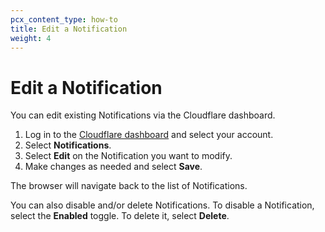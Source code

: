 ```yaml
---
pcx_content_type: how-to
title: Edit a Notification
weight: 4
---
```


# Edit a Notification

You can edit existing Notifications via the Cloudflare dashboard. 

1. Log in to the [Cloudflare dashboard](https://dash.cloudflare.com/login) and select your account.
2. Select **Notifications**.
3. Select **Edit** on the Notification you want to modify.
4. Make changes as needed and select **Save**.

The browser will navigate back to the list of Notifications.

You can also disable and/or delete Notifications. To disable a Notification, select the **Enabled** toggle. To delete it, select **Delete**.